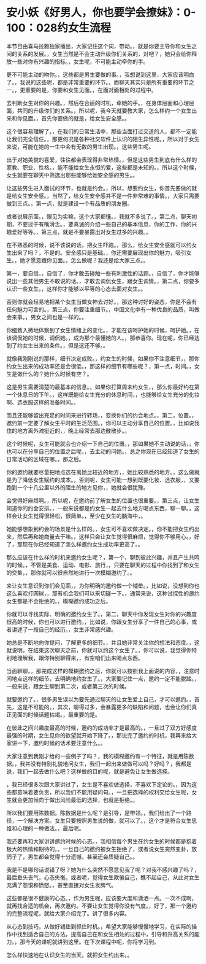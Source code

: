# 安小妖《好男人，你也要学会撩妹》：0-100：028约女生流程

本节目由喜马拉雅独家播出，大家记住这个词，带动。，就是你要主导你和女生之间的关系的发展。，女生当然是不会主动升级你们关系的，对吧？，她只会给你释放一些对你有兴趣的指标。，女生呢，不可能主动牵你的手。

更不可能主动的吻你。，这些都是男生要做的事。，我想说到这里，大家应该明白了。，我说的这些呢，都是非常重要的环节。，而聊天其实只是所有重要的环节之一。，更重要的是，你要和女生见面。，在面对面相处的过程中。

去判断女生对你的兴趣。，然后在合适的时机，牵她的手。，在身体层面和心理层面，共同的升级你们的关系。，所以呢，我今天就要教大家，怎么样约一个女生出来和你见面。，首先你要做的就是，给女生安全感。。

这个很容易理解了。，在我们的日常生活中，那些当面打过交道的人，都不一定能让我们完全信任。，那更何况是各种社交软件上认识的陌生异性呢。，所以对于女生来说，可能在她的一生中会有无数的男生出现。，这些男生呢。

出于对她美貌的喜爱，往往都会表现得非常热情。，但是这些男生到底有什么样的家教、职业、性格。，能不能给女生永恒的爱，这些都是未知的。，所以这个时候，女生就要在聊天中筛选出那些能够给她安全感的男生。。

让这些男生进入面试的环节，也就是约会。，所以，想要约女生，你首先要做的就是给女生安全感。，当然了，给女生安全感并不是一件非常难的事情。，大家只需要做到三点。，第一点，就是建设一个有品质的朋友圈。

或者说展示面。，眼见为实嘛，这个大家都懂。，我就不多说了。，第二点，聊天初期，不要过于有嘴滑舌。，要真诚的介绍一些自己的基本信息，你的工作，你的兴趣爱好等等。，第三点，就是不要暴露出对女生过多的兴趣。。

在不熟悉的时候，说不该说的话，把女生吓跑。，那么，给女生安全感就可以约女生出来了吗？，不是的。安全感只是基础。，你还需要展现出你的魅力，吸引女生。，她才愿意跟你见面。，怎么做呢？我还是给大家三点。。

第一，要自信。，自信了，你才敢去碰触一些有刺激性的话题。，自信了，你才能够说出一些其他男生不敢说的话。，才敢去调侃女生，跟女生调情。，第二点，你要多认识一些女生。，这样你才能够以平等的心态去面对女生。。

否则你就会轻易地把某个女生当做女神去讨好。，那这种讨好的姿态，你是不会有任何魅力可言的。，第三点，你要注重细节。，中国文化中有一种优良的品质，叫做会来事。，男女之间也是一样的。。

你细致入微地体察到了女生情绪上的变化。，才能在该呵护她的时候，呵护她。，在该调侃她的时候，调侃她。，成为那个最懂她的人。，那恭喜你。现在呢，你已经达到了约女生出来的条件。，但是这还不够。。

就像我刚刚说的那样，细节决定成败。，约女生的时候，如果你不注意细节，，那你约女生出来的成功率还是会很低。，那这样的细节有哪些呢？，第一点，时间。，女生是做什么的？她什么时候有空？。

这是男生需要清楚的最基本的信息。，如果你打算周末约女生，，那么你最好约在第一个休息日的下午。，这样既能给女生充分的休息时间，，也能够给女生充分的化妆啊、选衣服这样的准备时间。。

而且还能够留出充足的时间来进行转场，，变换你们的约会地点。，第二，位置。，邀约前一定要了解女生平时的生活范围。，你可以主动分享自己的位置。，比如说我住的地方离外滩挺近的，，晚上经常去那边散散步。。

这个时候呢，女生可能就会也介绍一下自己的位置。，那如果她不主动说的话，，你也可以在分享自己的位置之后呢，，去主动的问她。，总之你现在已经知道了女生的日常活动的区域在哪。，那之后。

你的邀约就要尽量把地点选在离她比较近的地方，，她比较熟悉的地方。，这么做就是为了降低女生赋约的成本。，否则呢，女生可能一想到既要化妆、选衣服，，又要跑到一个十几公里以外的陌生的地方见你，，她就会很犹豫。

会觉得好麻烦啊。，所以呢，在邀约前了解女生的位置也很重要。，第三点，让女生知道你的约会安排。，一般来说都是约女生一起去什么地方喝点东西，聊一聊。，这样会让女生觉得很轻松，很简单。，至少在女生的脑海中，。

她能够想象到约会的场景是什么样的。，女生可不喜欢做决定。，你不能把女生约出来，然后再和她商量去干嘛。，这样只会让女生觉得很麻烦，觉得你不够用心。，好了，那现在你已经知道了怎么样邀约女生成功率更高了。。

那么应该在什么样的时机来邀约女生呢？，第一个，聊到彼此兴趣，并且产生共鸣的时候。，不管是美食、运动、电影、旅行，，只要在聊天的过程中你找到了和女生的交集，，那你就可以很自然地进行一次模糊邀约了。。

来让女生意识到你们会见面，，为你明确的邀约做一个铺垫。，比如说，没想到你也这么喜欢打网球，，那有机会我们可以来切磋一下。，通常来说，这种试探性的邀约女生都是不会拒绝的。，模糊邀约成功之后。

你就可以寻找实际、明确的邀约女生了。，第二，聊天中你发现女生对你的兴趣度很高的时候，你也可以进行邀约。，比如说，你跟女生分享了一件自己的心事，或者讲述了一段自己的经历。，女生非常感兴趣。

她总是不断地向你提问，了解更多的细节。，并且她非常关注你的想法和态度。，这就说明，在结束这次聊天之前，你就可以约这个女生了。，你可以说，我觉得你特别地理解我，跟你特别聊得来，，有空咱们出来喝点东西。

当面聊聊。，那完成这样的模糊邀约之后，你就可以按照我上面说的内容，，注意时间地点这样的细节，去明确地约女生了。，大家要记住一点，邀约一定不能脱踏。，一般来说，跟女生聊到第二次，或者第三次的时候。

就要邀约了。，很多男生误以为要先通过聊天的让女生爱上自己，才可以邀约。，首先，这是不可能的。，其次，聊得过多，会暴露更多的缺陷和问题，也会让你们真正见面的时候话题枯竭。，最重要的是。

在彼此之间兴趣度最高的时候，邀约的成功率才是最高的。，一旦过了双方好感度最强的时期，女生见你的欲望就开始下降了。，那说完了邀约的时机，我再来给大家讲一下，邀约时候的话术要注意什么。。

大家注意到我刚才给的一些例子了吗？，我的模糊邀约有一个特征，就是用陈数据。，我并没有特别礼貌地问女生，我们一起出来做做可以吗？好吗？，我都是说，我们一起去做什么吧？这样做的目的呢，就是避免让女生做选择。

，我已经很多次跟大家讲过了，女生是不喜欢做选择，不喜欢下定论的。，因为这些都意味着要负责，所以我们不能用疑问句。，一旦把选择的权利交给女生呢，女生就会更加倾向于做出风险最低的选择，也就是拒绝。。

所以我们要用陈数据。陈数据是什么呢？是引导，是带领。，我们给出了一个路径，一个解决方案。女生只要按照男生说的做，就可以了。，这个才是符合女生思维和心理的一种做法。，最后呢。

我还要再和大家讲讲邀约时候的心态。，我相信每个男生在约女生的时候都是抱着极大的热情和期待的。，一旦自己的邀约被女生拒绝了，或者说女生突然变卦，放鸽子了，男生都会觉得十分遗憾，甚至还会质疑自己。。

我是不是哪句话说错了呀？她为什么突然不愿意见我了呢？对我不感兴趣了吗？，最后垂头丧气，心态失衡。或者呢，觉得女生欺骗自己，瞧不起自己，从此对女生充满了怨恨和愤怒。，甚至直接对女生发脾气。

这些都是很不健康的心态。，作为男生呢，应该要大度和潇洒一点。一次不成啊，就再找合适的机会，再次邀约。不要让女生觉得你没有气度。，好了，那一个邀约的完整流程呢，就给大家介绍完了。讲了很多内容。

从心态到技巧，从做好铺垫到抓住时机。，希望大家能够慢慢地学习，在实际的操作中找到适合自己的方法，提高自己在和女生相处的过程中，引导和升高关系的能力。，那今天的课呢就讲到这里。在下次课程中呢，你将学习到。

怎么样快速地在认识女生的当天，就把女生约出来。。